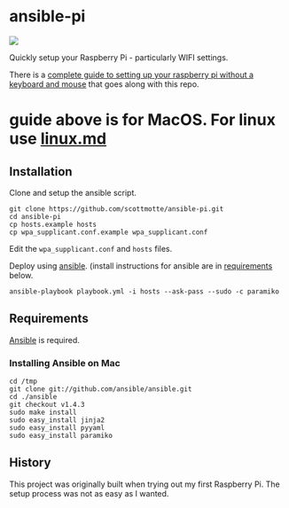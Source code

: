 # ansible-pi

![](https://raw.github.com/scottmotte/ansible-pi/master/ansible-pi.jpg)

Quickly setup your Raspberry Pi - particularly WIFI settings.

There is a [complete guide to setting up your raspberry pi without a keyboard and mouse](http://sendgrid.com/blog/complete-guide-set-raspberry-pi-without-keyboard-mouse/) that goes along with this repo.

# guide above is for MacOS. For linux use [linux.md](linux.md)

## Installation

Clone and setup the ansible script. 

```
git clone https://github.com/scottmotte/ansible-pi.git
cd ansible-pi
cp hosts.example hosts
cp wpa_supplicant.conf.example wpa_supplicant.conf
```

Edit the `wpa_supplicant.conf` and `hosts` files.

Deploy using [ansible](http://www.ansibleworks.com). (install instructions for ansible are in [requirements](#requirements) below.

```
ansible-playbook playbook.yml -i hosts --ask-pass --sudo -c paramiko
```

## Requirements

[Ansible](http://www.ansibleworks.com/) is required. 

### Installing Ansible on Mac

```
cd /tmp
git clone git://github.com/ansible/ansible.git
cd ./ansible
git checkout v1.4.3
sudo make install
sudo easy_install jinja2 
sudo easy_install pyyaml
sudo easy_install paramiko
```

## History

This project was originally built when trying out my first Raspberry Pi. The setup process was not as easy as I wanted.
